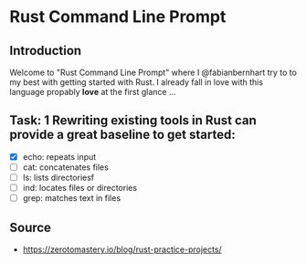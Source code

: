 # Rust Command Line Prompt

## Introduction

Welcome to "Rust Command Line Prompt" where I @fabianbernhart try to to my best with getting started with Rust. I already fall in love with this language propably **love** at the first glance ...


## Task: 1 Rewriting existing tools in Rust can provide a great baseline to get started:

- [x] echo: repeats input
- [ ] cat: concatenates files
- [ ] ls: lists directoriesf
- [ ] ind: locates files or directories
- [ ] grep: matches text in files

## Source

- https://zerotomastery.io/blog/rust-practice-projects/